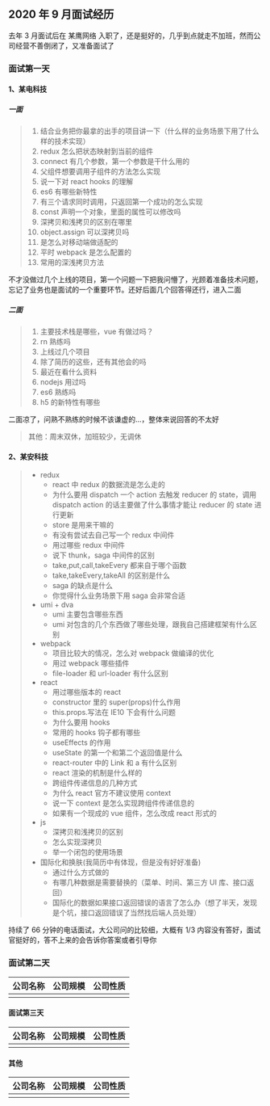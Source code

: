 ## 2020 年 9 月面试经历

去年 3 月面试后在 某鹰网络 入职了，还是挺好的，几乎到点就走不加班，然而公司经营不善倒闭了，又准备面试了

### 面试第一天

#### 1、某电科技

##### 一面

> 1. 结合业务把你最拿的出手的项目讲一下（什么样的业务场景下用了什么样的技术实现）
> 2. redux 怎么把状态映射到当前的组件
> 3. connect 有几个参数，第一个参数是干什么用的
> 4. 父组件想要调用子组件的方法怎么实现
> 5. 说一下对 react hooks 的理解
> 6. es6 有哪些新特性
> 7. 有三个请求同时调用，只返回第一个成功的怎么实现
> 8. const 声明一个对象，里面的属性可以修改吗
> 9. 深拷贝和浅拷贝的区别在哪里
> 10. object.assign 可以深拷贝吗
> 11. 是怎么对移动端做适配的
> 12. 平时 webpack 是怎么配置的
> 13. 常用的深浅拷贝方法

不才没做过几个上线的项目，第一个问题一下把我问懵了，光顾着准备技术问题，忘记了业务也是面试的一个重要环节。还好后面几个回答得还行，进入二面

##### 二面

> 1. 主要技术栈是哪些，vue 有做过吗？
> 2. rn 熟练吗
> 3. 上线过几个项目
> 4. 除了简历的这些，还有其他会的吗
> 5. 最近在看什么资料
> 6. nodejs 用过吗
> 7. es6 熟练吗
> 8. h5 的新特性有哪些

二面凉了，问熟不熟练的时候不该谦虚的...，整体来说回答的不太好

> 其他：周末双休，加班较少，无调休

#### 2、某安科技

> - redux
>   - react 中 redux 的数据流是怎么走的
>   - 为什么要用 dispatch 一个 action 去触发 reducer 的 state，调用 dispatch action 的话主要做了什么事情才能让 reducer 的 state 进行更新
>   - store 是用来干嘛的
>   - 有没有尝试去自己写一个 redux 中间件
>   - 用过哪些 redux 中间件
>   - 说下 thunk，saga 中间件的区别
>   - take,put,call,takeEvery 都来自于哪个函数
>   - take,takeEvery,takeAll 的区别是什么
>   - saga 的缺点是什么
>   - 你觉得什么业务场景下用 saga 会非常合适
> - umi + dva
>   - umi 主要包含哪些东西
>   - umi 对包含的几个东西做了哪些处理，跟我自己搭建框架有什么区别
> - webpack
>   - 项目比较大的情况，怎么对 webpack 做编译的优化
>   - 用过 webpack 哪些插件
>   - file-loader 和 url-loader 有什么区别
> - react
>   - 用过哪些版本的 react
>   - constructor 里的 super(props)什么作用
>   - this.props.写法在 IE10 下会有什么问题
>   - 为什么要用 hooks
>   - 常用的 hooks 钩子都有哪些
>   - useEffects 的作用
>   - useState 的第一个和第二个返回值是什么
>   - react-router 中的 Link 和 a 有什么区别
>   - react 渲染的机制是什么样的
>   - 跨组件传递信息的几种方式
>   - 为什么 react 官方不建议使用 context
>   - 说一下 context 是怎么实现跨组件传递信息的
>   - 如果有一个现成的 vue 组件，怎么改成 react 形式的
> - js
>   - 深拷贝和浅拷贝的区别
>   - 怎么实现深拷贝
>   - 举一个闭包的使用场景
> - 国际化和换肤(我简历中有体现，但是没有好好准备)
>   - 通过什么方式做的
>   - 有哪几种数据是需要替换的（菜单、时间、第三方 UI 库、接口返回）
>   - 国际化的数据如果接口返回错误的语言了怎么办（想了半天，发现是个坑，接口返回错误了当然找后端人员处理）

持续了 66 分钟的电话面试，大公司问的比较细，大概有 1/3 内容没有答好，面试官挺好的，答不上来的会告诉你答案或者引导你

### 面试第二天

| 公司名称 | 公司规模 | 公司性质 |
| -------- | -------- | -------- |
|          |          |          |

#### 面试第三天

| 公司名称 | 公司规模 | 公司性质 |
| -------- | -------- | -------- |
|          |          |          |

#### 其他

| 公司名称 | 公司规模 | 公司性质 |
| -------- | -------- | -------- |
|          |          |          |
